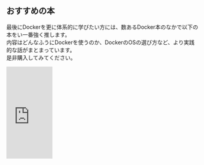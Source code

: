 
## おすすめの本
最後にDockerを更に体系的に学びたい方には、数あるDocker本のなかで以下の本をい一番強く推します。  
内容はどんなふうにDockerを使うのか、DockerのOSの選び方など、より実践的な話がまとまっています。  
是非購入してみてください。

<iframe style="width:120px;height:240px;" marginwidth="0" marginheight="0" scrolling="no" frameborder="0" src="https://rcm-fe.amazon-adsystem.com/e/cm?ref=tf_til&t=yohgi-22&m=amazon&o=9&p=8&l=as1&IS2=1&detail=1&asins=4297100339&linkId=a5336422aa127e3f56799776b70e652e&bc1=ffffff&lt1=_blank&fc1=333333&lc1=0066c0&bg1=ffffff&f=ifr">
    </iframe>
